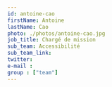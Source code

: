 ```yaml
---
id: antoine-cao
firstName: Antoine
lastName: Cao
photo: ./photos/antoine-cao.jpg
job_title: Chargé de mission
sub_team: Accessibilité
sub_team_link:
twitter:
e-mail :
group : ["team"]
---
```

